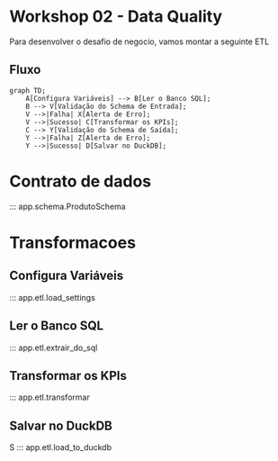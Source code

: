 # Workshop 02 - Data Quality

Para desenvolver o desafio de negocio, vamos montar a seguinte ETL

## Fluxo

```mermaid
graph TD;
    A[Configura Variáveis] --> B[Ler o Banco SQL];
    B --> V[Validação do Schema de Entrada];
    V -->|Falha| X[Alerta de Erro];
    V -->|Sucesso| C[Transformar os KPIs];
    C --> Y[Validação do Schema de Saída];
    Y -->|Falha| Z[Alerta de Erro];
    Y -->|Sucesso| D[Salvar no DuckDB];
```

# Contrato de dados

::: app.schema.ProdutoSchema

# Transformacoes

## Configura Variáveis

::: app.etl.load_settings

## Ler o Banco SQL
::: app.etl.extrair_do_sql

## Transformar os KPIs

::: app.etl.transformar

## Salvar no DuckDB
S
::: app.etl.load_to_duckdb